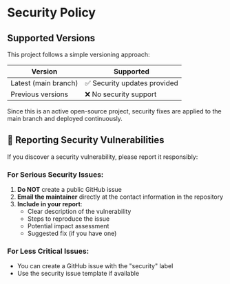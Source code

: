 # Security Policy

## Supported Versions

This project follows a simple versioning approach:

| Version | Supported          |
| ------- | ------------------ |
| Latest (main branch) | ✅ Security updates provided |
| Previous versions   | ❌ No security support |

Since this is an active open-source project, security fixes are applied to the main branch and deployed continuously.

## 🚨 Reporting Security Vulnerabilities

If you discover a security vulnerability, please report it responsibly:

### For Serious Security Issues:
1. **Do NOT** create a public GitHub issue
2. **Email the maintainer** directly at the contact information in the repository
3. **Include in your report**:
   - Clear description of the vulnerability
   - Steps to reproduce the issue
   - Potential impact assessment
   - Suggested fix (if you have one)

### For Less Critical Issues:
- You can create a GitHub issue with the "security" label
- Use the security issue template if available
